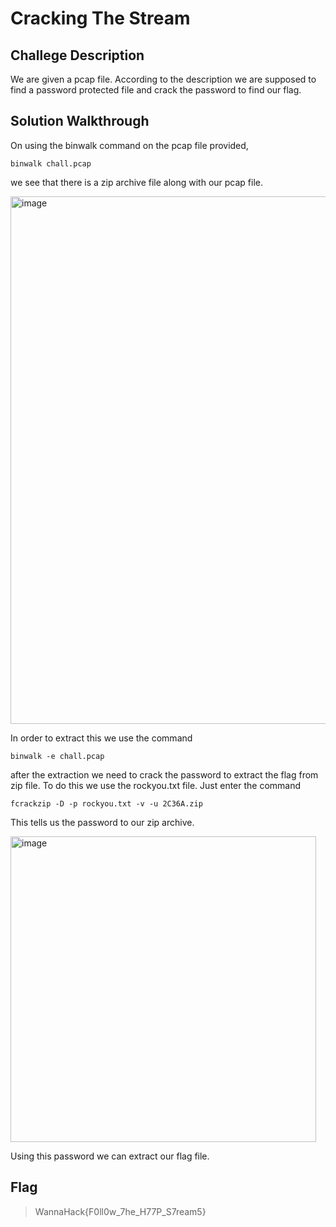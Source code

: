 # Cracking The Stream
## Challege Description
We are given a pcap file. According to the description we are supposed to find a password protected file and crack the password to find our flag.

## Solution Walkthrough
On using the binwalk command on the pcap file provided,
```
binwalk chall.pcap
```
we see that there is a zip archive file along with our pcap file.

<img width="844" alt="image" src="https://github.com/user-attachments/assets/d90a8dc2-0a93-4ddd-916e-1ac88c3302fc" />

In order to extract this we use the command
```
binwalk -e chall.pcap
```

after the extraction we need to crack the password to extract the flag from zip file. To do this we use the rockyou.txt file. Just enter the command
```
fcrackzip -D -p rockyou.txt -v -u 2C36A.zip
```

This tells us the password to our zip archive.

<img width="489" alt="image" src="https://github.com/user-attachments/assets/6f522ea1-1638-4d05-944c-fc3873d01c12" />

Using this password we can extract our flag file.

## Flag
> WannaHack{F0ll0w_7he_H77P_S7ream5}
